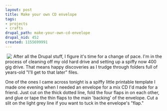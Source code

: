 ```yaml
--- 
layout: post
title: Make your own CD envelope
tags: 
- projects
- crafts
drupal_path: make-your-own-cd-envelope
drupal_nid: 452
created: 1155699991
---
```

<a href="http://jeff.viapositiva.net/files/cd_envelope.pdf"><img src="/files/cd_envelope.png" align="left" hspace="5" border="0"></a>After all the Drupal stuff, I figure it's time for a change of pace. I'm in the process of cleaning off my old hard drive and setting up a spiffy now 400 gig drive. That means happy discoveries as I trudge through folders full of years-old "I'll get to that later" files.



One of the ones I came across tonight is a spiffy little printable template I made one evening when I needed an envelope for a mix CD I'd made for a friend. Just cut on the thick dotted line, fold the four flaps in on each other, and glue or tape the thin flaps to the main 'backing' of the envelope. Cut a slit on the light grey line if you want to tuck in the envelope's "flap."
